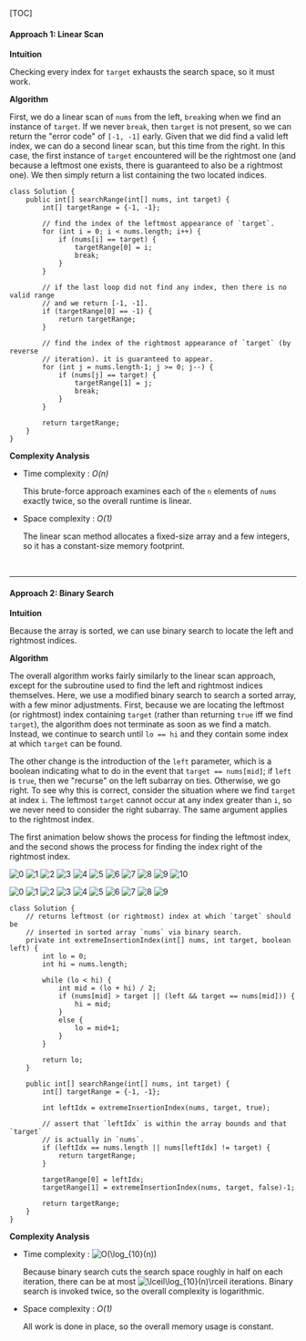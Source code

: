 [TOC]

#### Approach 1: Linear Scan

**Intuition**

Checking every index for `target` exhausts the search space, so it must work.

**Algorithm**

First, we do a linear scan of `nums` from the left, `break`ing when we find
an instance of `target`. If we never `break`, then `target` is not present,
so we can return the "error code" of `[-1, -1]` early. Given that we did find
a valid left index, we can do a second linear scan, but this time from the
right. In this case, the first instance of `target` encountered will be the
rightmost one (and because a leftmost one exists, there is guaranteed to also
be a rightmost one). We then simply return a list containing the two located
indices.

```
class Solution {
    public int[] searchRange(int[] nums, int target) {
        int[] targetRange = {-1, -1};

        // find the index of the leftmost appearance of `target`.
        for (int i = 0; i < nums.length; i++) {
            if (nums[i] == target) {
                targetRange[0] = i;
                break;
            }
        }

        // if the last loop did not find any index, then there is no valid range
        // and we return [-1, -1].
        if (targetRange[0] == -1) {
            return targetRange;
        }

        // find the index of the rightmost appearance of `target` (by reverse
        // iteration). it is guaranteed to appear.
        for (int j = nums.length-1; j >= 0; j--) {
            if (nums[j] == target) {
                targetRange[1] = j;
                break;
            }
        }

        return targetRange;
    }
}
```

**Complexity Analysis**

* Time complexity : *O(n)*

    This brute-force approach examines each of the `n` elements of `nums` exactly twice, so the overall runtime is linear.

* Space complexity : *O(1)*

    The linear scan method allocates a fixed-size array and a few integers, so it has a constant-size memory footprint.

<br />

---

#### Approach 2: Binary Search

**Intuition**

Because the array is sorted, we can use binary search to locate the left
and rightmost indices.

**Algorithm**

The overall algorithm works fairly similarly to the linear scan approach,
except for the subroutine used to find the left and rightmost indices
themselves. Here, we use a modified binary search to search a sorted array,
with a few minor adjustments. First, because we are locating the leftmost (or
rightmost) index containing `target` (rather than returning `true` iff we
find `target`), the algorithm does not terminate as soon as we find a match.
Instead, we continue to search until `lo == hi` and they contain some index
at which `target` can be found.

The other change is the introduction of the `left` parameter, which is a
boolean indicating what to do in the event that `target == nums[mid]`; if
`left` is `true`, then we "recurse" on the left subarray on ties. Otherwise,
we go right. To see why this is correct, consider the situation where we find
`target` at index `i`. The leftmost `target` cannot occur at any index
greater than `i`, so we never need to consider the right subarray. The same
argument applies to the rightmost index.

The first animation below shows the process for finding the leftmost index,
and the second shows the process for finding the index right of the rightmost
index.

![0 ](https://leetcode.com/problems//Figures/34/find_left1.PNG )  ![1 ](https://leetcode.com/problems//Figures/34/find_left2.PNG )  ![2 ](https://leetcode.com/problems//Figures/34/find_left3.PNG )  ![3 ](https://leetcode.com/problems//Figures/34/find_left4.PNG )  ![4 ](https://leetcode.com/problems//Figures/34/find_left5.PNG )  ![5 ](https://leetcode.com/problems//Figures/34/find_left6.PNG )  ![6 ](https://leetcode.com/problems//Figures/34/find_left7.PNG )  ![7 ](https://leetcode.com/problems//Figures/34/find_left8.PNG )  ![8 ](https://leetcode.com/problems//Figures/34/find_left9.PNG )  ![9 ](https://leetcode.com/problems//Figures/34/find_left10.PNG )  ![10 ](https://leetcode.com/problems//Figures/34/find_left11.PNG )  

![0 ](https://leetcode.com/problems//Figures/34/find_right1.PNG )  ![1 ](https://leetcode.com/problems//Figures/34/find_right2.PNG )  ![2 ](https://leetcode.com/problems//Figures/34/find_right3.PNG )  ![3 ](https://leetcode.com/problems//Figures/34/find_right4.PNG )  ![4 ](https://leetcode.com/problems//Figures/34/find_right5.PNG )  ![5 ](https://leetcode.com/problems//Figures/34/find_right6.PNG )  ![6 ](https://leetcode.com/problems//Figures/34/find_right7.PNG )  ![7 ](https://leetcode.com/problems//Figures/34/find_right8.PNG )  ![8 ](https://leetcode.com/problems//Figures/34/find_right9.PNG )  ![9 ](https://leetcode.com/problems//Figures/34/find_right10.PNG )  

```
class Solution {
    // returns leftmost (or rightmost) index at which `target` should be
    // inserted in sorted array `nums` via binary search.
    private int extremeInsertionIndex(int[] nums, int target, boolean left) {
        int lo = 0;
        int hi = nums.length;

        while (lo < hi) {
            int mid = (lo + hi) / 2;
            if (nums[mid] > target || (left && target == nums[mid])) {
                hi = mid;
            }
            else {
                lo = mid+1;
            }
        }

        return lo;
    }

    public int[] searchRange(int[] nums, int target) {
        int[] targetRange = {-1, -1};

        int leftIdx = extremeInsertionIndex(nums, target, true);

        // assert that `leftIdx` is within the array bounds and that `target`
        // is actually in `nums`.
        if (leftIdx == nums.length || nums[leftIdx] != target) {
            return targetRange;
        }

        targetRange[0] = leftIdx;
        targetRange[1] = extremeInsertionIndex(nums, target, false)-1;

        return targetRange;
    }
}
```

**Complexity Analysis**

* Time complexity : ![O(\log_{10}(n)) ](./p__O_log_{10}_n___.png) 

    Because binary search cuts the search space roughly in half on each
    iteration, there can be at most ![\lceil\log_{10}(n)\rceil ](./p__lceil_log_{10}_n__rceil_.png)  iterations. Binary
    search is invoked twice, so the overall complexity is logarithmic.

* Space complexity : *O(1)*

    All work is done in place, so the overall memory usage is constant.